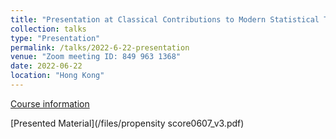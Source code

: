 ```yaml
---
title: "Presentation at Classical Contributions to Modern Statistical Thinking (Donald Rubin, Per Johansson, Yannis Yatracos)"
collection: talks
type: "Presentation"
permalink: /talks/2022-6-22-presentation
venue: "Zoom meeting ID: 849 963 1368"
date: 2022-06-22
location: "Hong Kong"
---
```


[Course information](https://ymsc.tsinghua.edu.cn/info/1048/3019.htm)

[Presented Material](/files/propensity score0607_v3.pdf)

<!-- This is a description of your tutorial, note the different field in type. This is a markdown files that can be all markdown-ified like any other post. Yay markdown! -->
